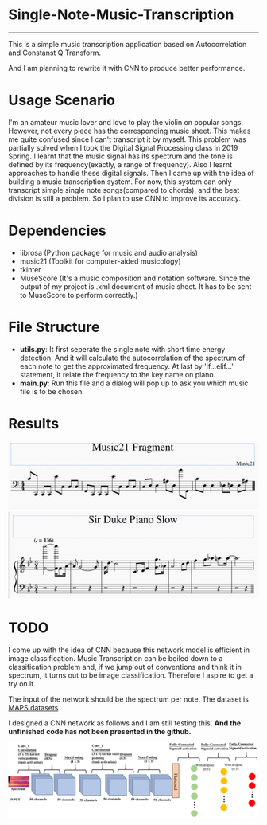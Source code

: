 # Single-Note-Music-Transcription
-------------
This is a simple music transcription application based on Autocorrelation and Constanst Q Transform.

And I am planning to rewrite it with CNN to produce better performance.

# Usage Scenario
I'm an amateur music lover and love to play the violin on popular songs. However, not every piece has the corresponding music sheet.
This makes me quite confused since I can't transcript it by myself. This problem was partially solved when I took the Digital Signal Processing
class in 2019 Spring. I learnt that the music signal has its spectrum and the tone is defined by its frequency(exactly, a range of frequency). 
Also I learnt approaches to handle these digital signals. Then I came up with the idea of building a music transcription system.
For now, this system can only transcript simple single note songs(compared to chords), and the beat division is still a problem.
So I plan to use CNN to improve its accuracy.

# Dependencies
- librosa (Python package for music and audio analysis)
- music21 (Toolkit for computer-aided musicology)
- tkinter
- MuseScore (It's a music composition and notation software. Since the output of my project is .xml document of music sheet. It has to be sent to MuseScore to perform correctly.)

# File Structure
- **utils.py**: It first seperate the single note with short time energy detection. And it will calculate the autocorrelation of the spectrum of each note to get the approximated frequency.
At last by 'if...elif...' statement, it relate the frequency to the key name on piano.
- **main.py**: Run this file and a dialog will pop up to ask you which music file is to be chosen.

# Results
![image](https://github.com/ElaineYao/Single-Note-Music-Transcription/blob/master/Cmajor.PNG)
![image](https://github.com/ElaineYao/Single-Note-Music-Transcription/blob/master/Sir%20Duke%20Piano%20Slow.PNG)

# TODO
I come up with the idea of CNN because this network model is efficient in image classification. Music Transcription can be boiled down to a classification problem and, if we jump out of conventions 
and think it in spectrum, it turns out to be image classification. Therefore I aspire to get a try on it.

The input of the network should be the spectrum per note. The dataset is [MAPS datasets](https://www.tsi.telecom-paristech.fr/aao/en/2010/07/08/maps-database-a-piano-database-for-multipitch-estimation-and-automatic-transcription-of-music/)

I designed a CNN network as follows and I am still testing this. **And the unfinished code has not been presented in the github.**

![image](https://github.com/ElaineYao/Single-Note-Music-Transcription/blob/master/CNN%20network.PNG)
